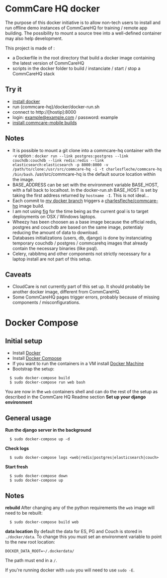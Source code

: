 CommCare HQ docker
==================

The purpose of this docker initiative is to allow non-tech users to install and run offline demo instances of CommCareHQ for training / remote app building. The possibility to mount a source tree into a well-defined container may also help development.

This project is made of :

* a Dockerfile in the root directory that build a docker image containing the latest version of CommCareHQ
* scripts in the docker folder to build / instanciate / start / stop a CommCareHQ stack


Try it
------

* [install docker](http://docs.docker.com/installation)
* run {commcare-hq}/docker/docker-run.sh
* connect to http://[hostip]:8000
* login: example@example.com / password: example
* [install commcare-mobile builds](https://github.com/dimagi/commcare-hq/tree/master/corehq/apps/builds)


Notes
-----

* It is possible to mount a git clone into a commcare-hq container with the -v option : `docker run --link postgres:postgres --link couchdb:couchdb --link redis:redis --link elasticsearch:elasticsearch -p 8000:8000 -v /path/to/clone:/usr/src/commcare-hq -i -t charlesfleche/commcare-hq /bin/bash`. /usr/src/commcare-hq is the default source location within the image.
* BASE_ADDRESS can be set with the environment variable BASE_HOST, with a fall back to localhost. In the docker-run.sh BASE_HOST is set by taking the first address returned by `hostname -I`. This is not ideal…
* Each commit to [my docker branch](https://github.com/charlesfleche/commcare-hq/tree/docker) triggers a [charlesfleche/commcare-hq](https://registry.hub.docker.com/u/charlesfleche/commcare-hq/) image build.
* I am not using [fig](http://www.fig.sh/) for the time being as the current goal is to target deployments on OSX / Windows laptops.
* Wheezy has been choosen as a base image because the official redis, postgres and couchdb are based on the same image, potentialy reducing the amount of data to download.
* Databases initializations (users, db, django) is done by instanciating temporary couchdb / postgres / commcarehq images that already contain the necessary binaries (like psql).
* Celery, rabbitmq and other components not strictly necessary for a laptop install are not part of this setup.


Caveats
-------

* CloudCare is not currently part of this set up. It should probably be another docker image, different from CommCareHQ.
* Some CommCareHQ pages trigger errors, probably because of missing components / misconfigurations.


Docker Compose
==============

Initial setup
-------------
* Install [Docker](http://docs.docker.com/installation)
* Install [Docker Compose](https://docs.docker.com/compose/install/)
* If you want to run the containers in a VM install [Docker Machine](https://docs.docker.com/machine/install-machine/)
* Bootstrap the setup:

```
  $ sudo docker-compose build
  $ sudo docker-compose run web bash
```

You are now in the `web` containers shell and can do the rest of the setup
as described in the CommCare HQ Readme section **Set up your django environment**

General usage
-------------
**Run the django server in the background**

```
  $ sudo docker-compose up -d
```

**Check logs**

```
  $ sudo docker-compose logs <web|redis|postgres|elasticsearch|couch>
```

**Start fresh**

```
  $ sudo docker-compose down
  $ sudo docker-compose up
```

Notes
-----
**rebuild**
After changing any of the python requirements the `web` image will need to be rebuilt:

```
  $ sudo docker-compose build web
```

**data location**
By default the data for ES, PG and Couch is stored in `./docker/data`. To change this
you must set an environment variable to point to the new root location:

```
DOCKER_DATA_ROOT=~/.dockerdata/
```

The path must end in a `/`.

If you're running docker with `sudo` you will need to use `sudo -E`.
